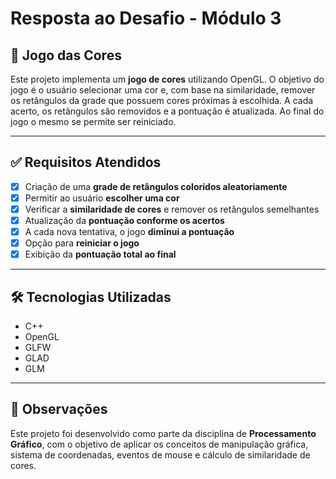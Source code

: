 # Resposta ao Desafio - Módulo 3

## 🎯 Jogo das Cores

Este projeto implementa um **jogo de cores** utilizando OpenGL. O objetivo do jogo é o usuário selecionar uma cor e, com base na similaridade, remover os retângulos da grade que possuem cores próximas à escolhida. A cada acerto, os retângulos são removidos e a pontuação é atualizada. Ao final do jogo o mesmo se permite ser reiniciado.

---

## ✅ Requisitos Atendidos

- [x] Criação de uma **grade de retângulos coloridos aleatoriamente**
- [x] Permitir ao usuário **escolher uma cor**
- [x] Verificar a **similaridade de cores** e remover os retângulos semelhantes
- [x] Atualização da **pontuação conforme os acertos**
- [x] A cada nova tentativa, o jogo **diminui a pontuação**
- [x] Opção para **reiniciar o jogo**
- [x] Exibição da **pontuação total ao final**

---

## 🛠️ Tecnologias Utilizadas

- C++
- OpenGL
- GLFW
- GLAD
- GLM

---

## 📌 Observações

Este projeto foi desenvolvido como parte da disciplina de **Processamento Gráfico**, com o objetivo de aplicar os conceitos de manipulação gráfica, sistema de coordenadas, eventos de mouse e cálculo de similaridade de cores.

